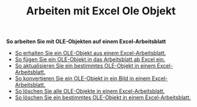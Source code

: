 ﻿---
title: Arbeiten mit Excel Ole Objekt
second_title: Aspose.Cells Cloud Documen
linktitle: OleObject
type: docs
url: /de/oleobjects/
aliases: [/working-with-oleobjects/]
keywords: Get, add, delete, and update an OLE object in an Excel worksheet
description: Aspose.Cells Cloud REST API unterstützt das Abrufen, Hinzufügen, Löschen und Aktualisieren eines OLE-Objekts in einem Excel Arbeitsblatt. SDK unterstützt verschiedene Entwicklungssprachen. Dazu gehören Android, C#, Go, Java, NodeJS, Perl, PHP, Python, Ruby und Swift.
weight: 100
kwords: Excel, Office Cloud, REST API, Tabellenkalkulation, PDF, CSV, Json, Markdown, OleObjects
---
**So arbeiten Sie mit OLE-Objekten auf einem Excel-Arbeitsblatt**

- [So erhalten Sie ein OLE-Objekt aus einem Excel-Arbeitsblatt.](/cells/de/oleobjects/get/)
- [So fügen Sie ein OLE-Objekt in das Arbeitsblatt ab Excel ein.](/cells/de/oleobjects/add/)
- [So aktualisieren Sie ein bestimmtes OLE-Objekt in einem Excel-Arbeitsblatt.](/cells/de/oleobjects/update/)
- [So konvertieren Sie ein OLE-Objekt in ein Bild in einem Excel-Arbeitsblatt.](/cells/de/oleobjects/convert/)
- [So löschen Sie alle OLE-Objekte in einem Excel-Arbeitsblatt.](/cells/de/oleobjects/clear/)
- [So löschen Sie ein bestimmtes OLE-Objekt in einem Excel-Arbeitsblatt.](/cells/de/oleobjects/delete/)
